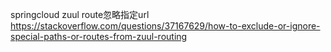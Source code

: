 springcloud zuul route忽略指定url
https://stackoverflow.com/questions/37167629/how-to-exclude-or-ignore-special-paths-or-routes-from-zuul-routing